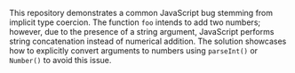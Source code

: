 This repository demonstrates a common JavaScript bug stemming from implicit type coercion. The function `foo` intends to add two numbers; however, due to the presence of a string argument, JavaScript performs string concatenation instead of numerical addition. The solution showcases how to explicitly convert arguments to numbers using `parseInt()` or `Number()` to avoid this issue.